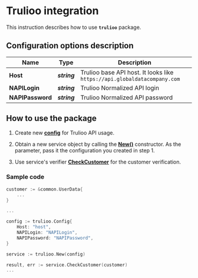 # Trulioo integration

This instruction describes how to use **`trulioo`** package.

## Configuration options description

| **Name** | **Type** | **Description** |
| -------- | -------- | --------------- |
| **Host** | _**string**_ | Trulioo base API host. It looks like `https://api.globaldatacompany.com` |
| **NAPILogin** | _**string**_ | Trulioo Normalized API login |
| **NAPIPassword** | _**string**_ | Trulioo Normalized API password |

## How to use the package

1) Create new [**config**](contract.go#L9) for Trulioo API usage.

2) Obtain a new service object by calling the [**New()**](trulioo.go#L18) constructor. As the parameter, pass it the configuration you created in step 1.

3) Use service's verifier [**CheckCustomer**](trulioo.go#L27) for the customer verification.

### Sample code

```go
customer := &common.UserData{
    ...
}

...

config := trulioo.Config{
    Host: "host",
    NAPILogin: "NAPILogin",
    NAPIPassword: "NAPIPassword",
}

service := trulioo.New(config)

result, err := service.CheckCustomer(customer)
...
```
